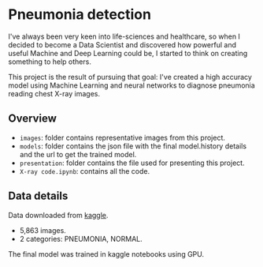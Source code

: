# Pneumonia detection

I've always been very keen into life-sciences and healthcare, so when I decided to become a Data Scientist and discovered how powerful and useful Machine and Deep Learning could be, I started to think on creating something to help others. 

This project is the result of pursuing that goal: I've created a high accuracy model using Machine Learning and neural networks to diagnose pneumonia reading chest X-ray images.


## Overview

- `images`: folder contains representative images from this project.
- `models`: folder contains the json file with the final model.history details and the url to get the trained model.
- `presentation`: folder contains the file used for presenting this project.
- `X-ray code.ipynb`: contains all the code.

## Data details

Data downloaded from [kaggle](https://www.kaggle.com/paultimothymooney/chest-xray-pneumonia/metadata).

- 5,863 images.
- 2 categories: PNEUMONIA, NORMAL.

The final model was trained in kaggle notebooks using GPU.
